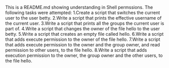 This is a README.md showing understanding in Shell permssions. The following tasks were attempted:
1.Create a script that switches the current user to the user betty.
2.Write a script that prints the effective username of the current user.
3.Write a script that prints all the groups the current user is part of.
4.Write a script that changes the owner of the file hello to the user betty.
5.Write a script that creates an empty file called hello.
6.Write a script that adds execute permission to the owner of the file hello.
7.Write a script that adds execute permission to the owner and the group owner, and read permission to other users, to the file hello.
8.Write a script that adds execution permission to the owner, the group owner and the other users, to the file hello.
